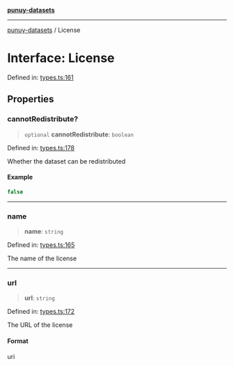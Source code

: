 [**punuy-datasets**](../README.md)

***

[punuy-datasets](../README.md) / License

# Interface: License

Defined in: [types.ts:161](https://github.com/andrefs/punuy-datasets/blob/7ddf96551580567d72a9e75295036a341f0fe34c/src/lib/types.ts#L161)

## Properties

### cannotRedistribute?

> `optional` **cannotRedistribute**: `boolean`

Defined in: [types.ts:178](https://github.com/andrefs/punuy-datasets/blob/7ddf96551580567d72a9e75295036a341f0fe34c/src/lib/types.ts#L178)

Whether the dataset can be redistributed

#### Example

```ts
false
```

***

### name

> **name**: `string`

Defined in: [types.ts:165](https://github.com/andrefs/punuy-datasets/blob/7ddf96551580567d72a9e75295036a341f0fe34c/src/lib/types.ts#L165)

The name of the license

***

### url

> **url**: `string`

Defined in: [types.ts:172](https://github.com/andrefs/punuy-datasets/blob/7ddf96551580567d72a9e75295036a341f0fe34c/src/lib/types.ts#L172)

The URL of the license

#### Format

uri
